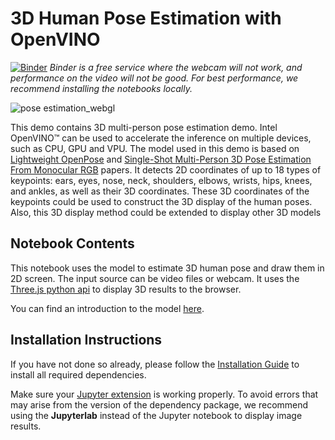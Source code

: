 # 3D Human Pose Estimation with OpenVINO 

[![Binder](https://mybinder.org/badge_logo.svg)](https://mybinder.org/v2/gh/openvinotoolkit/openvino_notebooks.git/main?labpath=notebooks%2F406-3D-pose-estimation-webcam%2F406-3D-pose-estimation.ipynb)
*Binder is a free service where the webcam will not work, and performance on the video will not be good. For best performance, we recommend installing the notebooks locally.*

![pose estimation_webgl](https://user-images.githubusercontent.com/42672437/183292131-576cc05a-a724-472c-8dc9-f6bc092190bf.gif)

This demo contains 3D multi-person pose estimation demo. Intel OpenVINO™ can be used to accelerate the inference on multiple devices, such as CPU, GPU and VPU. The model used in this demo is based on [Lightweight OpenPose](https://arxiv.org/abs/1811.12004) and [Single-Shot Multi-Person 3D Pose Estimation From Monocular RGB](https://arxiv.org/abs/1712.03453) papers. It detects 2D coordinates of up to 18 types of keypoints: ears, eyes, nose, neck, shoulders, elbows, wrists, hips, knees, and ankles, as well as their 3D coordinates. These 3D coordinates of the keypoints could be used to construct the 3D display of the human poses. Also, this 3D display method could be extended to display other 3D models

## Notebook Contents

This notebook uses the model to estimate 3D human pose and draw them in 2D screen. The input source can be video files or webcam. It uses the [Three.js python api](https://pythreejs.readthedocs.io/en/stable/installing.html) to display 3D results to the browser.

You can find an introduction to the model [here](https://github.com/openvinotoolkit/open_model_zoo/tree/master/models/public/human-pose-estimation-3d-0001).

## Installation Instructions

If you have not done so already, please follow the [Installation Guide](../../README.md) to install all required dependencies.

Make sure your [Jupyter extension](https://github.com/jupyter-widgets/pythreejs#jupyterlab) is working properly. To avoid errors that may arise from the version of the dependency package, we recommend using the **Jupyterlab** instead of the Jupyter notebook to display image results.
